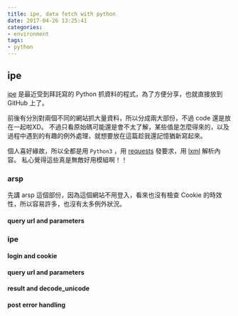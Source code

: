 ```yaml
---
title: ipe, data fetch with python
date: 2017-04-26 13:25:41
categories:
- environment
tags:
- python
---
```


## ipe

[ipe] 是最近受到拜託寫的 Python 抓資料的程式，為了方便分享，也就直接放到 GitHub 上了。

前後有分別對兩個不同的網站抓大量資料，所以分成兩大部份，不過 code 還是放在一起啦XD。
不過只看原始碼可能還是會不太了解，某些值是怎麼得來的，以及過程中遇到的有趣的例外處理，就想要放在這篇趁我還記憶猶新寫起來。

個人喜好緣故，所以全都是用 `Python3` ，用 [requests] 發要求，用 [lxml] 解析內容。
私心覺得這些真是無敵好用模組啊！！

<!-- more -->

### arsp
先講 arsp 這個部份，因為這個網站不用登入，看來也沒有檢查 Cookie 的時效性，所以容易許多，也沒有太多例外狀況。

#### query url and parameters


### ipe

#### login and cookie

#### query url and parameters

#### result and decode_unicode

#### post error handling


[ipe]: https://github.com/yumaokao/ipe
[requests]: http://docs.python-requests.org/en/master/
[lxml]: http://lxml.de/
